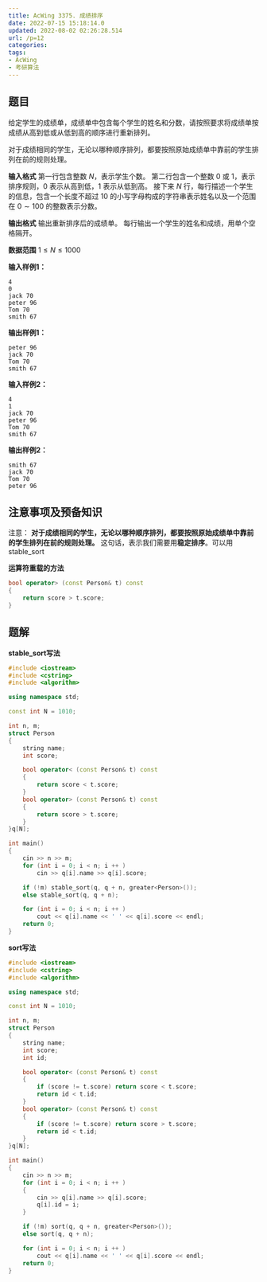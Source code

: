 ```yaml
---
title: AcWing 3375. 成绩排序
date: 2022-07-15 15:18:14.0
updated: 2022-08-02 02:26:28.514
url: /p=12
categories: 
tags: 
- AcWing
- 考研算法
---
```


## 题目
给定学生的成绩单，成绩单中包含每个学生的姓名和分数，请按照要求将成绩单按成绩从高到低或从低到高的顺序进行重新排列。

对于成绩相同的学生，无论以哪种顺序排列，都要按照原始成绩单中靠前的学生排列在前的规则处理。

**输入格式**
第一行包含整数 $N$，表示学生个数。
第二行包含一个整数 $0$ 或 $1$，表示排序规则，$0$ 表示从高到低，$1$ 表示从低到高。
接下来 $N$ 行，每行描述一个学生的信息，包含一个长度不超过 $10$ 的小写字母构成的字符串表示姓名以及一个范围在 $0∼100$ 的整数表示分数。

**输出格式**
输出重新排序后的成绩单。
每行输出一个学生的姓名和成绩，用单个空格隔开。

**数据范围**
$1≤N≤1000$

**输入样例1：**
```
4
0
jack 70
peter 96
Tom 70
smith 67
```

**输出样例1：**
```
peter 96
jack 70
Tom 70
smith 67
```

**输入样例2：**
```
4
1
jack 70
peter 96
Tom 70
smith 67
```

**输出样例2：**
```
smith 67
jack 70
Tom 70
peter 96
```

## 注意事项及预备知识
注意：
**对于成绩相同的学生，无论以哪种顺序排列，都要按照原始成绩单中靠前的学生排列在前的规则处理。**
这句话，表示我们需要用**稳定排序**。可以用stable_sort

**运算符重载的方法**
```C++
bool operator> (const Person& t) const
{
    return score > t.score;
}
```

## 题解
**stable_sort写法**
```cpp
#include <iostream>
#include <cstring>
#include <algorithm>

using namespace std;

const int N = 1010;

int n, m;
struct Person
{
    string name;
    int score;

    bool operator< (const Person& t) const
    {
        return score < t.score;
    }
    bool operator> (const Person& t) const
    {
        return score > t.score;
    }
}q[N];

int main()
{
    cin >> n >> m;
    for (int i = 0; i < n; i ++ )
        cin >> q[i].name >> q[i].score;

    if (!m) stable_sort(q, q + n, greater<Person>());
    else stable_sort(q, q + n);

    for (int i = 0; i < n; i ++ )
        cout << q[i].name << ' ' << q[i].score << endl;
    return 0;
}
```

**sort写法**
```cpp
#include <iostream>
#include <cstring>
#include <algorithm>

using namespace std;

const int N = 1010;

int n, m;
struct Person
{
    string name;
    int score;
    int id;

    bool operator< (const Person& t) const
    {
        if (score != t.score) return score < t.score;
        return id < t.id;
    }
    bool operator> (const Person& t) const
    {
        if (score != t.score) return score > t.score;
        return id < t.id;
    }
}q[N];

int main()
{
    cin >> n >> m;
    for (int i = 0; i < n; i ++ )
    {
        cin >> q[i].name >> q[i].score;
        q[i].id = i;
    }

    if (!m) sort(q, q + n, greater<Person>());
    else sort(q, q + n);

    for (int i = 0; i < n; i ++ )
        cout << q[i].name << ' ' << q[i].score << endl;
    return 0;
}
```